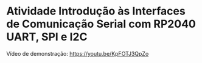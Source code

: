 # Atividade Introdução às Interfaces de Comunicação Serial com RP2040 UART, SPI e I2C

Vídeo de demonstração: https://youtu.be/KpFOTJ3QpZo
